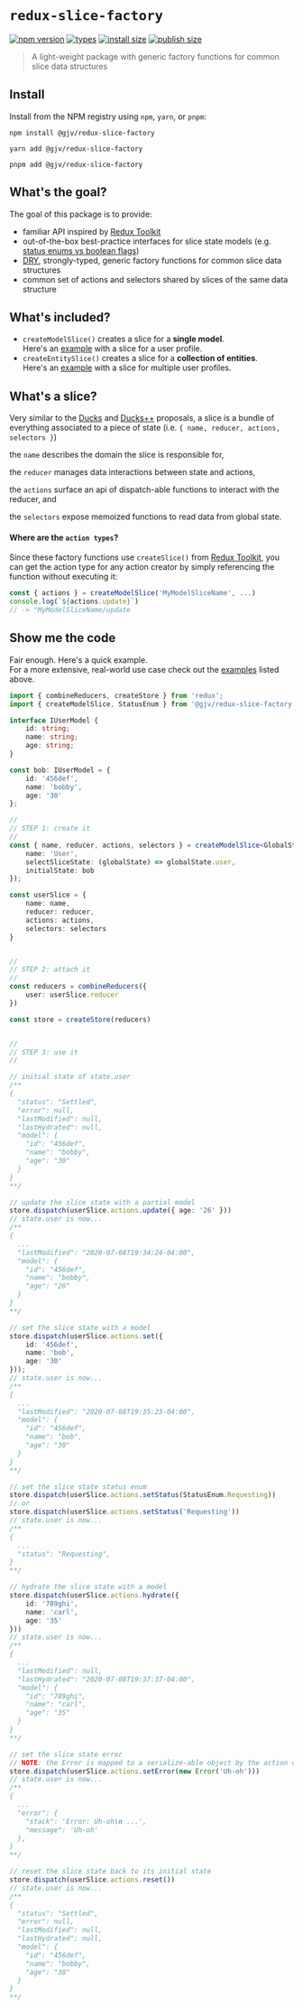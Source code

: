 # `redux-slice-factory`

[![npm version](https://badgen.net/npm/v/@gjv/redux-slice-factory)](https://www.npmjs.com/package/@gjv/redux-slice-factory)
[![types](https://badgen.net/npm/types/@gjv/redux-slice-factory)](https://badgen.net/npm/types/@gjv/redux-slice-factory)
[![install size](https://badgen.net/packagephobia/install/@gjv/redux-slice-factory)](https://packagephobia.com/result?p=%40gjv%2Fredux-slice-factory)
[![publish size](https://badgen.net/packagephobia/publish/@gjv/redux-slice-factory)](https://packagephobia.com/result?p=%40gjv%2Fredux-slice-factory)

> A light-weight package with generic factory functions for common slice data structures

## Install
Install from the NPM registry using `npm`, `yarn`, or `pnpm`:
```shell
npm install @gjv/redux-slice-factory

yarn add @gjv/redux-slice-factory

pnpm add @gjv/redux-slice-factory
```

## What's the goal?
The goal of this package is to provide:
- familiar API inspired by [Redux Toolkit](https://redux-toolkit.js.org/)
- out-of-the-box best-practice interfaces for slice state models (e.g. [status enums vs boolean flags](https://kentcdodds.com/blog/stop-using-isloading-booleans))
- [DRY](https://en.wikipedia.org/wiki/Don%27t_repeat_yourself), strongly-typed, generic factory functions for common slice data structures
- common set of actions and selectors shared by slices of the same data structure

## What's included?
- `createModelSlice()` creates a slice for a <b>single model</b>. <br>
Here's an [example](docs/CreateModelSlice.md) with a slice for a user profile.
- `createEntitySlice()` creates a slice for a <b>collection of entities</b>. <br>
Here's an [example](docs/CreateEntitySlice.md) with a slice for multiple user profiles.

## What's a slice?
Very similar to the [Ducks](https://github.com/erikras/ducks-modular-redux) and [Ducks++](https://github.com/dhassaine/ducks-modular-redux) proposals, a slice is a bundle of everything associated to a piece of state (i.e. `{ name, reducer, actions, selectors }`)

the `name` describes the domain the slice is responsible for, 

the `reducer` manages data interactions between state and actions,

the `actions` surface an api of dispatch-able functions to interact with the reducer, and
 
the `selectors` expose memoized functions to read data from global state.

#### Where are the `action types`?
Since these factory functions use `createSlice()` from [Redux Toolkit](https://redux-toolkit.js.org/), you can get the action type for any action creator by simply referencing the function without executing it:

```typescript
const { actions } = createModelSlice('MyModelSliceName', ...)
console.log(`${actions.update}`)
// -> "MyModelSliceName/update
```

## Show me the code
Fair enough. Here's a quick example. <br>
For a more extensive, real-world use case check out the [examples](#whats-included) listed above.

```typescript
import { combineReducers, createStore } from 'redux';
import { createModelSlice, StatusEnum } from '@gjv/redux-slice-factory';

interface IUserModel {
    id: string;
    name: string;
    age: string;
}

const bob: IUserModel = {
    id: '456def',
    name: 'bobby',
    age: '30'
};

//
// STEP 1: create it
//
const { name, reducer, actions, selectors } = createModelSlice<GlobalStateType, IUserModel>({
    name: 'User',
    selectSliceState: (globalState) => globalState.user,
    initialState: bob
});

const userSlice = {
    name: name,
    reducer: reducer,
    actions: actions,
    selectors: selectors
}


//
// STEP 2: attach it
//
const reducers = combineReducers({
    user: userSlice.reducer
})

const store = createStore(reducers)


//
// STEP 3: use it
//

// initial state of state.user
/**
{
  "status": "Settled",
  "error": null,
  "lastModified": null,
  "lastHydrated": null,
  "model": {
    "id": "456def",
    "name": "bobby",
    "age": "30"
  }
}
**/

// update the slice state with a partial model
store.dispatch(userSlice.actions.update({ age: '26' }))
// state.user is now...
/**
{
  ...
  "lastModified": "2020-07-08T19:34:24-04:00",
  "model": {
    "id": "456def",
    "name": "bobby",
    "age": "26"
  }
}
**/

// set the slice state with a model
store.dispatch(userSlice.actions.set({
    id: '456def',
    name: 'bob',
    age: '30'
}));
// state.user is now...
/**
{
  ...
  "lastModified": "2020-07-08T19:35:23-04:00",
  "model": {
    "id": "456def",
    "name": "bob",
    "age": "30"
  }
}
**/

// set the slice state status enum
store.dispatch(userSlice.actions.setStatus(StatusEnum.Requesting))
// or
store.dispatch(userSlice.actions.setStatus('Requesting'))
// state.user is now...
/**
{
  ...
  "status": "Requesting",
}
**/

// hydrate the slice state with a model
store.dispatch(userSlice.actions.hydrate({
    id: '789ghi',
    name: 'carl',
    age: '35'
}))
// state.user is now...
/**
{
  ...
  "lastModified": null,
  "lastHydrated": "2020-07-08T19:37:37-04:00",
  "model": {
    "id": "789ghi",
    "name": "carl",
    "age": "35"
  }
}
**/

// set the slice state error
// NOTE: the Error is mapped to a serialize-able object by the action creator
store.dispatch(userSlice.actions.setError(new Error('Uh-oh')))
// state.user is now...
/**
{
  ...
  "error": {
    "stack": 'Error: Uh-oh\n ...',
    "message": 'Uh-oh'
  },
}
**/

// reset the slice state back to its initial state
store.dispatch(userSlice.actions.reset())
// state.user is now...
/**
{
  "status": "Settled",
  "error": null,
  "lastModified": null,
  "lastHydrated": null,
  "model": {
    "id": "456def",
    "name": "bobby",
    "age": "30"
  }
}
**/
```
